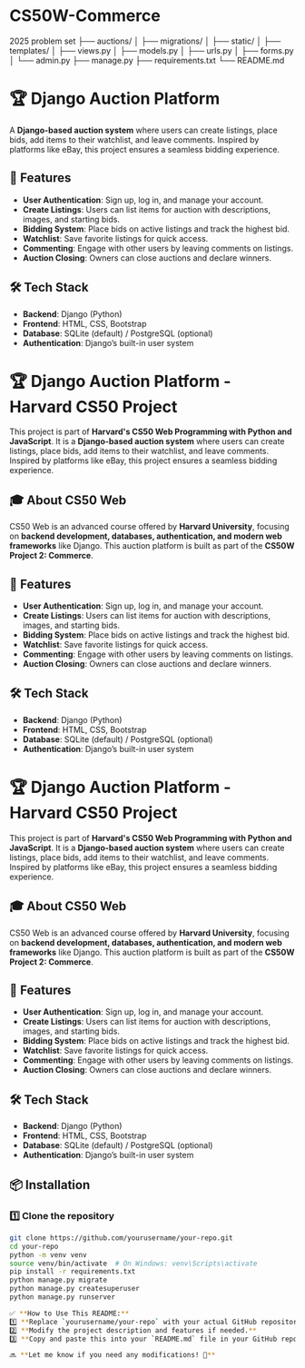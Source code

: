 # CS50W-Commerce
2025 problem set
├── auctions/
│   ├── migrations/
│   ├── static/
│   ├── templates/
│   ├── views.py
│   ├── models.py
│   ├── urls.py
│   ├── forms.py
│   └── admin.py
├── manage.py
├── requirements.txt
└── README.md

# 🏆 Django Auction Platform

A **Django-based auction system** where users can create listings, place bids, add items to their watchlist, and leave comments. Inspired by platforms like eBay, this project ensures a seamless bidding experience.

## 🚀 Features

- **User Authentication**: Sign up, log in, and manage your account.
- **Create Listings**: Users can list items for auction with descriptions, images, and starting bids.
- **Bidding System**: Place bids on active listings and track the highest bid.
- **Watchlist**: Save favorite listings for quick access.
- **Commenting**: Engage with other users by leaving comments on listings.
- **Auction Closing**: Owners can close auctions and declare winners.

## 🛠️ Tech Stack

- **Backend**: Django (Python)
- **Frontend**: HTML, CSS, Bootstrap
- **Database**: SQLite (default) / PostgreSQL (optional)
- **Authentication**: Django’s built-in user system

# 🏆 Django Auction Platform - Harvard CS50 Project

This project is part of **Harvard's CS50 Web Programming with Python and JavaScript**. It is a **Django-based auction system** where users can create listings, place bids, add items to their watchlist, and leave comments. Inspired by platforms like eBay, this project ensures a seamless bidding experience.

## 🎓 About CS50 Web

CS50 Web is an advanced course offered by **Harvard University**, focusing on **backend development, databases, authentication, and modern web frameworks** like Django. This auction platform is built as part of the **CS50W Project 2: Commerce**.

## 🚀 Features

- **User Authentication**: Sign up, log in, and manage your account.
- **Create Listings**: Users can list items for auction with descriptions, images, and starting bids.
- **Bidding System**: Place bids on active listings and track the highest bid.
- **Watchlist**: Save favorite listings for quick access.
- **Commenting**: Engage with other users by leaving comments on listings.
- **Auction Closing**: Owners can close auctions and declare winners.

## 🛠️ Tech Stack

- **Backend**: Django (Python)
- **Frontend**: HTML, CSS, Bootstrap
- **Database**: SQLite (default) / PostgreSQL (optional)
- **Authentication**: Django’s built-in user system

# 🏆 Django Auction Platform - Harvard CS50 Project

This project is part of **Harvard's CS50 Web Programming with Python and JavaScript**. It is a **Django-based auction system** where users can create listings, place bids, add items to their watchlist, and leave comments. Inspired by platforms like eBay, this project ensures a seamless bidding experience.

## 🎓 About CS50 Web

CS50 Web is an advanced course offered by **Harvard University**, focusing on **backend development, databases, authentication, and modern web frameworks** like Django. This auction platform is built as part of the **CS50W Project 2: Commerce**.

## 🚀 Features

- **User Authentication**: Sign up, log in, and manage your account.
- **Create Listings**: Users can list items for auction with descriptions, images, and starting bids.
- **Bidding System**: Place bids on active listings and track the highest bid.
- **Watchlist**: Save favorite listings for quick access.
- **Commenting**: Engage with other users by leaving comments on listings.
- **Auction Closing**: Owners can close auctions and declare winners.

## 🛠️ Tech Stack

- **Backend**: Django (Python)
- **Frontend**: HTML, CSS, Bootstrap
- **Database**: SQLite (default) / PostgreSQL (optional)
- **Authentication**: Django’s built-in user system

## 📦 Installation

### 1️⃣ Clone the repository
```bash
git clone https://github.com/yourusername/your-repo.git
cd your-repo
python -m venv venv
source venv/bin/activate  # On Windows: venv\Scripts\activate
pip install -r requirements.txt
python manage.py migrate
python manage.py createsuperuser
python manage.py runserver

✅ **How to Use This README:**  
1️⃣ **Replace `yourusername/your-repo` with your actual GitHub repository link.**  
2️⃣ **Modify the project description and features if needed.**  
3️⃣ **Copy and paste this into your `README.md` file in your GitHub repository.**  

🔜 **Let me know if you need any modifications! 🚀**
